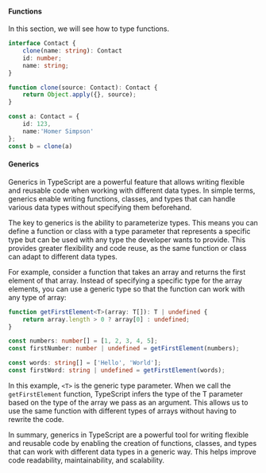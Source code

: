 #### Functions

In this section, we will see how to type functions.

```typescript
interface Contact {
	clone(name: string): Contact
	id: number;
	name: string;
}

function clone(source: Contact): Contact {
	return Object.apply({}, source);
}

const a: Contact = {
	id: 123,
	name:'Homer Simpson'
};
const b = clone(a)
```

#### Generics


Generics in TypeScript are a powerful feature that allows writing flexible and reusable code when working with different data types. In simple terms, generics enable writing functions, classes, and types that can handle various data types without specifying them beforehand.

The key to generics is the ability to parameterize types. This means you can define a function or class with a type parameter that represents a specific type but can be used with any type the developer wants to provide. This provides greater flexibility and code reuse, as the same function or class can adapt to different data types.

For example, consider a function that takes an array and returns the first element of that array. Instead of specifying a specific type for the array elements, you can use a generic type so that the function can work with any type of array:

```typescript
function getFirstElement<T>(array: T[]): T | undefined {
    return array.length > 0 ? array[0] : undefined;
}

const numbers: number[] = [1, 2, 3, 4, 5];
const firstNumber: number | undefined = getFirstElement(numbers);

const words: string[] = ['Hello', 'World'];
const firstWord: string | undefined = getFirstElement(words);
```

In this example, ```<T>``` is the generic type parameter. When we call the ```getFirstElement``` function, TypeScript infers the type of the T parameter based on the type of the array we pass as an argument. This allows us to use the same function with different types of arrays without having to rewrite the code.

In summary, generics in TypeScript are a powerful tool for writing flexible and reusable code by enabling the creation of functions, classes, and types that can work with different data types in a generic way. This helps improve code readability, maintainability, and scalability.
